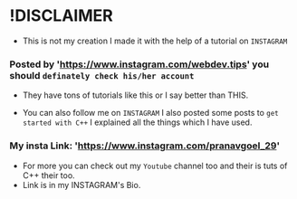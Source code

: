 # !DISCLAIMER

* This is not my creation I made it with the help of a tutorial on `INSTAGRAM` 

### Posted by 'https://www.instagram.com/webdev.tips' you should `definately check his/her account`

* They have tons of tutorials like this or I say better than THIS.

* You can also follow me on `INSTAGRAM` I also posted some posts to `get started with C++` I explained all the things which I have used.

### My insta Link: 'https://www.instagram.com/pranavgoel_29'
* For more you can check out my `Youtube` channel too and their is tuts of C++ their too.
* Link is in my INSTAGRAM's Bio.